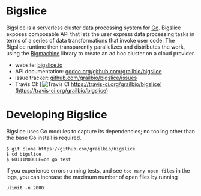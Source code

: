 # Bigslice

Bigslice is a serverless cluster data processing system for [Go](https://golang.org).
Bigslice exposes composable API
that lets the user express
data processing tasks in terms of a series of
data transformations that invoke user code.
The Bigslice runtime then
transparently parallelizes and distributes the work,
using the [Bigmachine](https://github.com/grailbio/bigmachine)
library to create an ad hoc cluster on a cloud provider.

- website: [bigslice.io](https://bigslice.io/)
- API documentation: [godoc.org/github.com/grailbio/bigslice](https://godoc.org/github.com/grailbio/bigslice)
- issue tracker: [github.com/grailbio/bigslice/issues](https://github.com/grailbio/bigslice/issues)
- Travis CI: [![Travis CI](https://travis-ci.org/grailbio/bigslice.svg) https://travis-ci.org/grailbio/bigslice](https://travis-ci.org/grailbio/bigslice)

# Developing Bigslice

Bigslice uses Go modules to capture its dependencies;
no tooling other than the base Go install is required.

```
$ git clone https://github.com/grailbio/bigslice
$ cd bigslice
$ GO111MODULE=on go test
```

If you experience errors running tests, and see `too many open files` in the logs, you can increase the maximum number of open files by running
```
ulimit -n 2000
```
